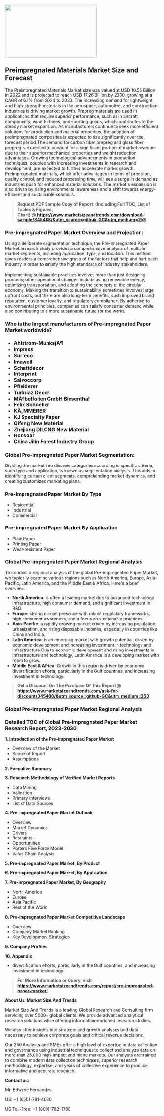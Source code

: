 <p><img class="alignnone size-medium wp-image-20088" src="https://ffe5etoiles.com/wp-content/uploads/2024/12/MST1-300x171.png" alt="" width="300" height="171" /></p><h2>Preimpregnated Materials Market Size and Forecast</h2><p>The Preimpregnated Materials Market size was valued at USD 10.56 Billion in 2022 and is projected to reach USD 17.26 Billion by 2030, growing at a CAGR of 6.1% from 2024 to 2030. The increasing demand for lightweight and high-strength materials in the aerospace, automotive, and construction industries is driving market growth. Prepreg materials are used in applications that require superior performance, such as in aircraft components, wind turbines, and sporting goods, which contributes to the steady market expansion. As manufacturers continue to seek more efficient solutions for production and material properties, the adoption of preimpregnated composites is expected to rise significantly over the forecast period.The demand for carbon fiber prepreg and glass fiber prepreg is expected to account for a significant portion of market revenue due to their superior mechanical properties and weight reduction advantages. Growing technological advancements in production techniques, coupled with increasing investments in research and development, are expected to further accelerate market growth. Preimpregnated materials, which offer advantages in terms of precision, quality control, and reduced processing time, will see a surge in demand as industries push for enhanced material solutions. The market's expansion is also driven by rising environmental awareness and a shift towards energy-efficient and sustainable solutions.</p><blockquote id="" class=""><strong>Request PDF Sample Copy of Report: (Including Full TOC, List of Tables &amp; Figures, Chart)&nbsp;@&nbsp;<strong><a href="https://www.marketsizeandtrends.com/download-sample/345488/&utm_source=github-GC&utm_medium=253" target="_blank">https://www.marketsizeandtrends.com/download-sample/345488/&utm_source=github-GC&utm_medium=253</a></strong></strong></blockquote><h3 id="" class="">Pre-impregnated Paper Market&nbsp;Overview and Projection:</h3><p id="" class="">Using a deliberate segmentation technique, the Pre-impregnated Paper Market research study provides a comprehensive analysis of multiple market segments, including application, type, and location. This method gives readers a comprehensive grasp of the factors that help and hurt each industry in order to satisfy the high standards of industry stakeholders. <br /> <br />Implementing sustainable practices involves more than just designing products; other operational changes include using renewable energy, optimizing transportation, and adopting the concepts of the circular economy. Making the transition to sustainability sometimes involves large upfront costs, but there are also long-term benefits, such improved brand reputation, customer loyalty, and regulatory compliance. By adhering to environmental principles, companies can satisfy consumer demand while also contributing to a more sustainable future for the world.</p><h3 id="" class="">Who is the largest manufacturers of&nbsp;Pre-impregnated Paper Market worldwide?</h3><h3 class=""><p><ul><li>Ahlstrom-MunksjÃ¶ </li><li> Impress </li><li> Surteco </li><li> Imawell </li><li> Schattdecor </li><li> Interprint </li><li> Salvoccorp </li><li> Pfleiderer </li><li> Turkuaz Decor </li><li> MÃ¶belfolien GmbH Biesenthal </li><li> Felix Schoeller </li><li> KÃ„MMERER </li><li> KJ Specialty Paper </li><li> Qifeng New Material </li><li> Zhejiang DILONG New Material </li><li> Honsoar </li><li> China Jilin Forest Industry Group</li></ul></p></h3><h3 id="" class="">Global&nbsp;Pre-impregnated Paper Market Segmentation:</h3><p id="" class="">Dividing the market into discrete categories according to specific criteria, such type and application, is known as segmentation analysis. This aids in identifying certain client segments, comprehending market dynamics, and creating customized marketing plans.</p><h3 id="" class="">Pre-impregnated Paper Market&nbsp;By Type</h3><p><p><ul><li>Residential</li><li> Industrial</li><li> Commercial</p></li></ul></p></p><h3 id="" class="">Pre-impregnated Paper Market&nbsp;By Application</h3><p class=""><p><ul><li>Plain Paper</li><li> Printing Paper</li><li> Wear-resistant Paper</li></ul></p></p><h3 id="" class="">Global Pre-impregnated Paper Market Regional Analysis</h3><p id="" class="">To conduct a regional analysis of the global Pre-impregnated Paper Market, we typically examine various regions such as North America, Europe, Asia-Pacific, Latin America, and the Middle East &amp; Africa. Here's a brief overview:</p><ul><li><strong>North America</strong>: is often a leading market due to advanced technology infrastructure, high consumer demand, and significant investment in R&amp;D.</li><li><strong>Europe</strong>: strong market presence with robust regulatory frameworks, high consumer awareness, and a focus on sustainable practices.</li><li><strong>Asia-Pacific</strong>: a rapidly growing market driven by increasing population, urbanization, and rising disposable incomes, especially in countries like China and India.</li><li><strong>Latin America</strong>: is an emerging market with growth potential, driven by economic development and increasing investment in technology and infrastructure.Due to economic development and rising investments in infrastructure and technology, Latin America is a developing market with room to grow.</li><li><strong>Middle East &amp; Africa</strong>: Growth in this region is driven by economic diversification efforts, particularly in the Gulf countries, and increasing investment in technology.</li></ul><blockquote id="" class=""><strong>Get a Discount On The Purchase Of This Report @ <strong><a href="https://www.marketsizeandtrends.com/ask-for-discount/345488/&utm_source=github-GC&utm_medium=253" target="_blank">https://www.marketsizeandtrends.com/ask-for-discount/345488/&utm_source=github-GC&utm_medium=253</a></strong></strong></blockquote><h3 id="" class="">Global Pre-impregnated Paper Market Regional Analysis</h3><h3 id="" class="">Detailed TOC of Global Pre-impregnated Paper Market Research Report, 2023-2030</h3><p id="" class=""><strong>1. Introduction of the Pre-impregnated Paper Market</strong></p><ul><li>Overview of the Market</li><li>Scope of Report</li><li>Assumptions</li></ul><p id="" class=""><strong>2. Executive Summary</strong></p><p id="" class=""><strong>3. Research Methodology of Verified Market Reports</strong></p><ul><li>Data Mining</li><li>Validation</li><li>Primary Interviews</li><li>List of Data Sources</li></ul><p id="" class=""><strong>4. Pre-impregnated Paper Market Outlook</strong></p><ul><li>Overview</li><li>Market Dynamics</li><li>Drivers</li><li>Restraints</li><li>Opportunities</li><li>Porters Five Force Model</li><li>Value Chain Analysis</li></ul><p id="" class=""><strong>5. Pre-impregnated Paper Market, By Product</strong></p><p id="" class=""><strong>6. Pre-impregnated Paper Market, By Application</strong></p><p id="" class=""><strong>7. Pre-impregnated Paper Market, By Geography</strong></p><ul><li>North America</li><li>Europe</li><li>Asia Pacific</li><li>Rest of the World</li></ul><p id="" class=""><strong>8. Pre-impregnated Paper Market Competitive Landscape</strong></p><ul><li>Overview</li><li>Company Market Ranking</li><li>Key Development Strategies</li></ul><p id="" class=""><strong>9. Company Profiles</strong></p><p id="" class=""><strong>10. Appendix</strong></p><ul><li>diversification efforts, particularly in the Gulf countries, and increasing investment in technology.</li></ul><blockquote id="" class=""><strong>For More Information or Query, visit <strong><strong><a href="https://www.marketsizeandtrends.com/report/pre-impregnated-paper-market/" target="_blank">https://www.marketsizeandtrends.com/report/pre-impregnated-paper-market/</a></strong></strong></strong></blockquote><p id="" class=""><strong>About Us: Market Size And Trends</strong></p><p id="" class="">Market Size And Trends is a leading Global Research and Consulting firm servicing over 5000+ global clients. We provide advanced analytical research solutions while offering information-enriched research studies.</p><p id="" class="">We also offer insights into strategic and growth analyses and data necessary to achieve corporate goals and critical revenue decisions.</p><p id="" class="">Our 250 Analysts and SMEs offer a high level of expertise in data collection and governance using industrial techniques to collect and analyze data on more than 25,000 high-impact and niche markets. Our analysts are trained to combine modern data collection techniques, superior research methodology, expertise, and years of collective experience to produce informative and accurate research.</p><p id="" class=""><strong>Contact us:</strong></p><p id="" class="">Mr. Edwyne Fernandes</p><p id="" class="">US: +1 (650)-781-4080</p><p id="" class="">US Toll-Free: +1 (800)-782-1768</p>

